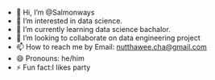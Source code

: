 - 👋 Hi, I’m @Salmonways
- 👀 I’m interested in data science.
- 🌱 I’m currently learning data science bachalor.
- 💞️ I’m looking to collaborate on data engineering project
- 📫 How to reach me by Email: nutthawee.cha@gmail.com
- 😄 Pronouns: he/him
- ⚡ Fun fact:I likes party

<!---
Salmonways/Salmonways is a ✨ special ✨ repository because its `README.md` (this file) appears on your GitHub profile.
You can click the Preview link to take a look at your changes.
--->
